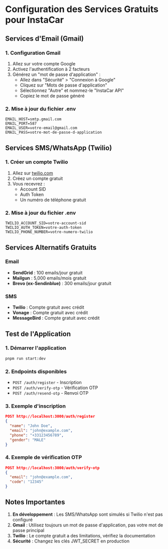 # Configuration des Services Gratuits pour InstaCar

## Services d'Email (Gmail)

### 1. Configuration Gmail
1. Allez sur votre compte Google
2. Activez l'authentification à 2 facteurs
3. Générez un "mot de passe d'application" :
   - Allez dans "Sécurité" > "Connexion à Google"
   - Cliquez sur "Mots de passe d'application"
   - Sélectionnez "Autre" et nommez-le "InstaCar API"
   - Copiez le mot de passe généré

### 2. Mise à jour du fichier .env
```env
EMAIL_HOST=smtp.gmail.com
EMAIL_PORT=587
EMAIL_USER=votre-email@gmail.com
EMAIL_PASS=votre-mot-de-passe-d-application
```

## Services SMS/WhatsApp (Twilio)

### 1. Créer un compte Twilio
1. Allez sur [twilio.com](https://www.twilio.com)
2. Créez un compte gratuit
3. Vous recevrez :
   - Account SID
   - Auth Token
   - Un numéro de téléphone gratuit

### 2. Mise à jour du fichier .env
```env
TWILIO_ACCOUNT_SID=votre-account-sid
TWILIO_AUTH_TOKEN=votre-auth-token
TWILIO_PHONE_NUMBER=votre-numero-twilio
```

## Services Alternatifs Gratuits

### Email
- **SendGrid** : 100 emails/jour gratuit
- **Mailgun** : 5,000 emails/mois gratuit
- **Brevo (ex-Sendinblue)** : 300 emails/jour gratuit

### SMS
- **Twilio** : Compte gratuit avec crédit
- **Vonage** : Compte gratuit avec crédit
- **MessageBird** : Compte gratuit avec crédit

## Test de l'Application

### 1. Démarrer l'application
```bash
pnpm run start:dev
```

### 2. Endpoints disponibles
- `POST /auth/register` - Inscription
- `POST /auth/verify-otp` - Vérification OTP
- `POST /auth/resend-otp` - Renvoi OTP

### 3. Exemple d'inscription
```json
POST http://localhost:3000/auth/register
{
  "name": "John Doe",
  "email": "john@example.com",
  "phone": "+33123456789",
  "gender": "MALE"
}
```

### 4. Exemple de vérification OTP
```json
POST http://localhost:3000/auth/verify-otp
{
  "email": "john@example.com",
  "code": "12345"
}
```

## Notes Importantes

1. **En développement** : Les SMS/WhatsApp sont simulés si Twilio n'est pas configuré
2. **Gmail** : Utilisez toujours un mot de passe d'application, pas votre mot de passe principal
3. **Twilio** : Le compte gratuit a des limitations, vérifiez la documentation
4. **Sécurité** : Changez les clés JWT_SECRET en production 